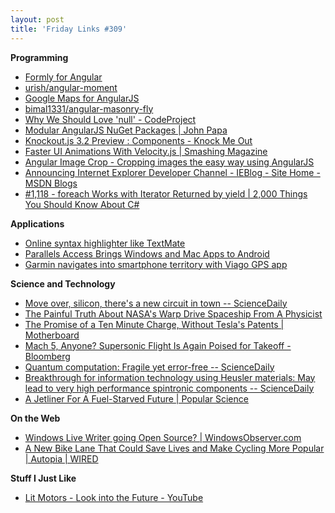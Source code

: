 ```yaml
---
layout: post
title: 'Friday Links #309'
---
```

**Programming**

  * [Formly for Angular](http://nimbly.github.io/angular-formly/#!/)
  * [urish/angular-moment](https://github.com/urish/angular-moment?utm_source=ng-newsletter&utm_campaign=653d0b7a5e-AngularJS_Newsletter_6_17_146_17_2014&utm_medium=email&utm_term=0_fa61364f13-653d0b7a5e-88880093)
  * [Google Maps for AngularJS](http://angular-google-maps.org/?utm_source=ng-newsletter&utm_campaign=653d0b7a5e-AngularJS_Newsletter_6_17_146_17_2014&utm_medium=email&utm_term=0_fa61364f13-653d0b7a5e-88880093)
  * [bimal1331/angular-masonry-fly](https://github.com/bimal1331/angular-masonry-fly?utm_source=ng-newsletter&utm_campaign=653d0b7a5e-AngularJS_Newsletter_6_17_146_17_2014&utm_medium=email&utm_term=0_fa61364f13-653d0b7a5e-88880093)
  * [Why We Should Love 'null' - CodeProject](http://www.codeproject.com/Articles/787668/Why-We-Should-Love-null)
  * [Modular AngularJS NuGet Packages | John Papa](http://www.johnpapa.net/modular-angularjs-nuget-packages/)
  * [Knockout.js 3.2 Preview : Components - Knock Me Out](http://www.knockmeout.net/2014/06/knockout-3-2-preview-components.html)
  * [Faster UI Animations With Velocity.js | Smashing Magazine](http://www.smashingmagazine.com/2014/06/18/faster-ui-animations-with-velocity-js/)
  * [Angular Image Crop - Cropping images the easy way using AngularJS](http://andyshora.com/angular-image-cropper.html)
  * [Announcing Internet Explorer Developer Channel - IEBlog - Site Home - MSDN Blogs](http://blogs.msdn.com/b/ie/archive/2014/06/16/announcing-internet-explorer-developer-channel.aspx)
  * [#1,118 - foreach Works with Iterator Returned by yield | 2,000 Things You Should Know About C#](http://csharp.2000things.com/2014/06/16/1118-foreach-works-with-iterator-returned-by-yield/)

**Applications**

  * [Online syntax highlighter like TextMate](http://markup.su/highlighter/)
  * [Parallels Access Brings Windows and Mac Apps to Android](http://lifehacker.com/parallels-access-brings-windows-and-mac-apps-to-android-1592059115)
  * [Garmin navigates into smartphone territory with Viago GPS app](http://www.gizmag.com/garmin-smartphone-viago-gps-app/32588/)

**Science and Technology**

  * [Move over, silicon, there's a new circuit in town -- ScienceDaily](http://www.sciencedaily.com/releases/2014/06/140617164332.htm)
  * [The Painful Truth About NASA's Warp Drive Spaceship From A Physicist](http://jalopnik.com/the-painful-truth-about-nasas-warp-drive-spaceship-from-1590330763?utm_source=recirculation&utm_medium=recirculation&utm_campaign=mondayPM)
  * [The Promise of a Ten Minute Charge, Without Tesla's Patents | Motherboard](http://motherboard.vice.com/read/the-promise-of-a-10-minute-charge)
  * [Mach 5, Anyone? Supersonic Flight Is Again Poised for Takeoff - Bloomberg](http://mobile.bloomberg.com/news/2014-06-13/mach-5-anyone-supersonic-flight-is-poised-for-takeoff.html)
  * [Quantum computation: Fragile yet error-free -- ScienceDaily](http://www.sciencedaily.com/releases/2014/06/140612142219.htm?utm_source=feedburner&utm_medium=feed&utm_campaign=Feed%3A+sciencedaily+%28Latest+Science+News+--+ScienceDaily%29)
  * [Breakthrough for information technology using Heusler materials: May lead to very high performance spintronic components -- ScienceDaily](http://www.sciencedaily.com/releases/2014/06/140613084427.htm?utm_source=feedburner&utm_medium=feed&utm_campaign=Feed%3A+sciencedaily+%28Latest+Science+News+--+ScienceDaily%29)
  * [A Jetliner For A Fuel-Starved Future | Popular Science](http://www.popsci.com/article/technology/jetliner-fuel-starved-future)

**On the Web**

  * [Windows Live Writer going Open Source? | WindowsObserver.com](http://www.windowsobserver.com/2014/06/13/windows-live-writer-going-open-source/)
  * [A New Bike Lane That Could Save Lives and Make Cycling More Popular | Autopia | WIRED](http://www.wired.com/2014/06/a-new-bike-lane-design-that-could-make-biking-more-popular-and-save-lives/)

**Stuff I Just Like**

  * [Lit Motors - Look into the Future - YouTube](https://www.youtube.com/watch?v=VkvvsRBSroA)
